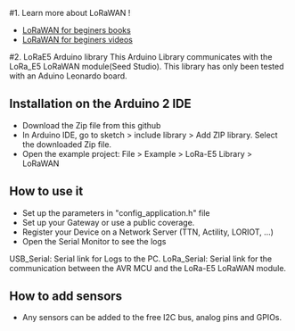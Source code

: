 #1. Learn more about LoRaWAN !
* [LoRaWAN for beginers books](https://www.univ-smb.fr/lorawan/en/free-book/)
* [LoRaWAN for beginers videos](https://www.udemy.com/course/lora-lorawan-internet-of-things/?referralCode=21DED0F1021F4E261955)

#2. LoRaE5 Arduino library
This Arduino Library communicates with the LoRa_E5 LoRaWAN module(Seed Studio).
This library has only been tested with an Aduino Leonardo board.

## Installation on the Arduino 2 IDE
- Download the Zip file from this github
- In Arduino IDE, go to sketch > include library > Add ZIP library. Select the downloaded Zip file.
- Open the example project: File > Example > LoRa-E5 Library > LoRaWAN

## How to use it
- Set up the parameters in "config_application.h" file
- Set up your Gateway or use a public coverage.
- Register your Device on a Network Server (TTN, Actility, LORIOT, ...)
- Open the Serial Monitor to see the logs 

USB_Serial: Serial link for Logs to the PC. 
LoRa_Serial: Serial link for the communication between the AVR MCU and the LoRa-E5 LoRaWAN module. 

## How to add sensors
- Any sensors can be added to the free I2C bus, analog pins and GPIOs.


 